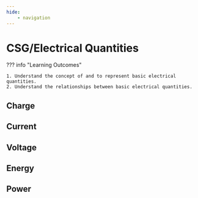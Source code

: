 ```yaml
---
hide:
    - navigation
---
```

# CSG/Electrical Quantities

??? info "Learning Outcomes"

    1. Understand the concept of and to represent basic electrical quantities. 
    2. Understand the relationships between basic electrical quantities.

## Charge

## Current

## Voltage

## Energy

## Power
